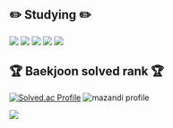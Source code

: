 ## ✏️ Studying ✏️
<div algin="center">
  <img src="https://img.shields.io/badge/Python-3776AB?style=flat&logo=Python&logoColor=white" />
  <img src="https://img.shields.io/badge/Java-007396?style=flat&logo=Java&logoColor=white" />
  <img src="https://img.shields.io/badge/C++-00599C?style=flat&logo=C++&logoColor=white" />
  <img src="https://img.shields.io/badge/C-A8B9CC?style=flat&logo=C&logoColor=white" />
  <img src="https://img.shields.io/badge/HTML5-E34F26?style=flat&logo=HTML5&logoColor=white" />
</div>

## 🏆 Baekjoon solved rank 🏆
[![Solved.ac Profile](http://mazassumnida.wtf/api/v2/generate_badge?boj=wonmin9211)](https://solved.ac/wonmin9211)
![mazandi profile](http://mazandi.herokuapp.com/api?handle=wonmin9211&theme=warm)

<img src="https://img.shields.io/badge/Portfolio-FF3633?style=flat&logo=Micro.blog&logoColor=white" />
<!--

- 🔭 I’m currently working on ...
- 🌱 I’m currently learning ...
- 👯 I’m looking to collaborate on ...
- 🤔 I’m looking for help with ...
- 💬 Ask me about ...
- 📫 How to reach me: ...
- 😄 Pronouns: ...
- ⚡ Fun fact: ...
-->
